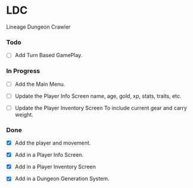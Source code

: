 # LDC
Lineage Dungeon Crawler

### Todo

- [ ] Add Turn Based GamePlay.

### In Progress

- [ ] Add the Main Menu.

- [ ] Update the Player Info Screen
name, age, gold, xp, stats, traits, etc.

-[ ] Update the Player Inventory Screen
To include current gear and carry weight.

### Done

- [X] Add the player and movement.

- [X] Add in a Player Info Screen.

- [X] Add in a Player Inventory Screen

- [X] Add in a Dungeon Generation System.